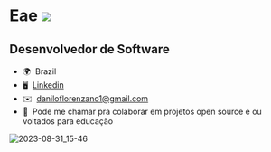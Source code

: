 Eae ![](https://user-images.githubusercontent.com/18350557/176309783-0785949b-9127-417c-8b55-ab5a4333674e.gif)
==============================================================================================================================================

Desenvolvedor de Software
-------------------------------

*   🌍  Brazil
*   🖥️  [Linkedin](http://www.linkedin.com/in/daniloflorenzano/)
*   ✉️  [daniloflorenzano1@gmail.com](mailto:daniloflorenzano1@outlook.com)
*   🤝  Pode me chamar pra colaborar em projetos open source e ou voltados para educação

  
![2023-08-31_15-46](https://github.com/daniloflorenzano/daniloflorenzano/assets/82340316/59f243d7-bede-45ff-87cb-e0f5f00c7950)
